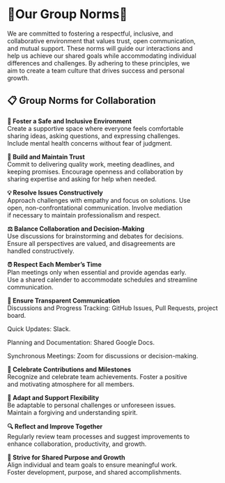 # 🌟Our Group Norms🌟

<!-- group norms summary -->

We are committed to fostering a respectful, inclusive, and  
collaborative environment that values trust, open communication,  
and mutual support. These norms will guide our interactions and  
help us achieve our shared goals while accommodating individual  
differences and challenges. By adhering to these principles, we  
aim to create a team culture that drives success and personal  
growth.  

   <!-- group norms list -->

## 📋 Group Norms for Collaboration

 **💌 Foster a Safe and Inclusive Environment**  
   Create a supportive space where everyone feels comfortable  
   sharing ideas, asking questions, and expressing challenges.  
   Include mental health concerns without fear of judgment.  

 **🤝 Build and Maintain Trust**  
   Commit to delivering quality work, meeting deadlines, and  
   keeping promises. Encourage openness and collaboration by  
   sharing expertise and asking for help when needed.  

 **💡 Resolve Issues Constructively**  
   Approach challenges with empathy and focus on solutions. Use  
   open, non-confrontational communication. Involve mediation  
   if necessary to maintain professionalism and respect.  

 **⚖️ Balance Collaboration and Decision-Making**  
   Use discussions for brainstorming and debates for decisions.  
   Ensure all perspectives are valued, and disagreements are  
   handled constructively.  

 **⏰ Respect Each Member’s Time**  
   Plan meetings only when essential and provide agendas early.  
   Use a shared calender to accommodate schedules and streamline  
   communication.  

**📢 Ensure Transparent Communication**  
 Discussions and Progress Tracking: GitHub Issues, Pull Requests, project board.

 Quick Updates: Slack.

 Planning and Documentation: Shared Google Docs.

 Synchronous Meetings: Zoom for discussions or decision-making.
  
 **🎉 Celebrate Contributions and Milestones**  
   Recognize and celebrate team achievements. Foster a positive  
   and motivating atmosphere for all members.  

 **🔄 Adapt and Support Flexibility**  
   Be adaptable to personal challenges or unforeseen issues.  
   Maintain a forgiving and understanding spirit.  

 **🔍 Reflect and Improve Together**  
   Regularly review team processes and suggest improvements to  
   enhance collaboration, productivity, and growth.  

 **🚀 Strive for Shared Purpose and Growth**  
    Align individual and team goals to ensure meaningful work.  
    Foster development, purpose, and shared accomplishments.  
